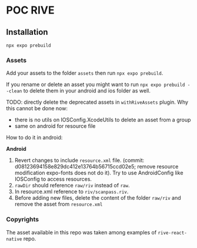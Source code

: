 # POC RIVE

## Installation

```
npx expo prebuild
```

### Assets

Add your assets to the folder `assets` then run `npx expo prebuild`.

If you rename or delete an asset you might want to run `npx expo prebuild --clean` to delete them in your android and ios folder as well.

TODO: directly delete the deprecated assets in `withRiveAssets` plugin. Why this cannot be done now:

- there is no utils on IOSConfig.XcodeUtils to delete an asset from a group
- same on android for resource file

How to do it in android:

**Android**

1. Revert changes to include `resource.xml` file. (commit: d08123694158e829dc412e13764b56715ccd02e5; remove resource modification expo-fonts does not do it).
   Try to use AndroidConfig like IOSConfig to access resources.
2. `rawDir` should reference `raw/riv` instead of `raw`.
3. In resource.xml reference to `riv/scanpass.riv`.
4. Before adding new files, delete the content of the folder `raw/riv` and remove the asset from `resource.xml`

### Copyrights

The asset available in this repo was taken among examples of `rive-react-native` repo.
